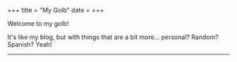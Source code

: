 +++
title = "My Golb"
date =
+++

Welcome to my golb!

It's like my blog, but with things that are a bit more… personal? Random? Spanish? Yeah!

---
